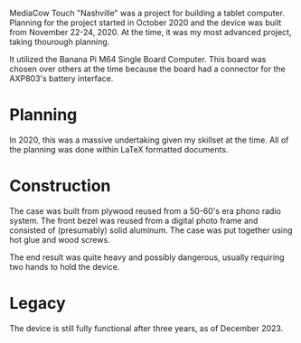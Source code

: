 MediaCow Touch "Nashville" was a project for building a tablet computer. Planning for the project started in October 2020 and the device was built from November 22-24, 2020. At the time, it was my most advanced project, taking thourough planning.

It utilized the Banana Pi M64 Single Board Computer. This board was chosen over others at the time because the board had a connector for the AXP803's battery interface.

# Planning
In 2020, this was a massive undertaking given my skillset at the time. All of the planning was done within LaTeX formatted documents. 

# Construction
The case was built from plywood reused from a 50-60's era phono radio system. The front bezel was reused from a digital photo frame and consisted of (presumably) solid aluminum. The case was put together using hot glue and wood screws.

The end result was quite heavy and possibly dangerous, usually requiring two hands to hold the device. 

# Legacy 

The device is still fully functional after three years, as of December 2023.